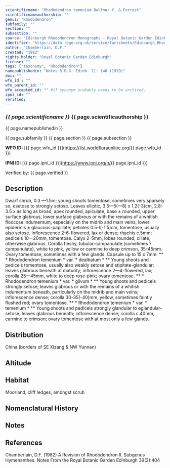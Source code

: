 ```yaml
---
scientificname: "Rhododendron temenium Balfour f. & Forrest"
scientificnameauthorship: ""
genus: "Rhododendron"
subfamily: ""
section: ""
subsection: ""
source: "Edinburgh Rhododendron Monographs – Royal Botanic Garden Edinburgh"
identifier: "https://data.rbge.org.uk/service/factsheets/Edinburgh_Rhododendron_Monographs.xhtml"
author: "Chamberlain, D.F."
created: "1982"
rights holder: "Royal Botanic Garden Edinburgh"
license: ""
tags: ["taxonomy", "Rhododendron"]
namepublishedin: "Notes R.B.G. Edinb. 11: 146 (1919)"
doi: ""
wfo_id : ""
wfo_parent_id: ""
wfo_accepted_id: "" #if synonym probably needs to be archived.                      
ipni_id: ""
verified:
---
```

### _{{ page.scientificname }}_ {{ page.scientificauthorship }}
 {{ page.namepublishedin }}

{{ page.subfamily }} {{ page.section }} {{ page.subsection }}

**WFO ID:** [{{ page.wfo_id }}](https://list.worldfloraonline.org/{{ page.wfo_id }})

**IPNI ID:** [{{ page.ipni_id }}](https://www.ipni.org/n/{{ page.ipni_id }})

Verified by: {{ page.verified }}



## Description
Dwarf shrub, 0.3 —1.5m; young shoots tomentose, sometimes very sparsely so, esetose to strongly setose. Leaves elliptic, 3.5—5(—8) x 1.2(-3)cm, 2.8-3.5 x as long as broad, apex rounded, apiculate, base ± rounded, upper surface glabrous, lower surface glabrous or with the remains of a whitish floccose indumentum, especially on the midrib and main veins, lower epidermis ± glaucous-papillate; petioles 0.5-l(-1.5)cm, tomentose, usually also setose. Inflorescence 2-6-flowered, lax or dense; rhachis c.5mm; pedicels 10—20mm, tomentose. Calyx 2-5mm, lobes rounded, ciliate, otherwise glabrous. Corolla fleshy, tubular-campanulate (sometimes ? campanulate), white to pink, yellow or carmine to deep crimson, 35-45mm. Ovary tomentose, sometimes with a few glands. Capsule up to 15 x 7mm. ** * Rhododendron temenium * var. * dealbatum * ** Young shoots and pedicels tomentose, usually also weakly setose and stipitate-glandular; leaves glabrous beneath at maturity; inflorescence 2—4-flowered, lax; corolla 25—45mm, white to deep rose-pink; ovary tomentose. ** * Rhododendron temenium * var. * gilvum * ** Young shoots and pedicels strongly setose; leaves glabrous or with the remains of a whitish indumentum beneath, particularly on the midrib and main veins; inflorescence dense; corolla 30-35(-40)mm, yellow, sometimes faintly flushed red; ovary tomentose. ** * Rhododendron temenium * var. * temenium * ** Young shoots and pedicels strongly glandular to eglandular-setose; leaves glabrous beneath; inflorescence dense; corolla c.40mm, carmine to crimson; ovary tomentose with at most only a few glands.

## Distribution
China (borders of SE Xizang & NW Yunnan)

## Altitude


## Habitat
Moorland, cliff ledges, amongst scrub

## Nomenclatural History

                       
## Notes


## References

Chamberlain, D.F. (1982) A Revision of Rhododendron II. Subgenus Hymenanthes. Notes From the Royal Botanic Garden Edinburgh 39(2):404
